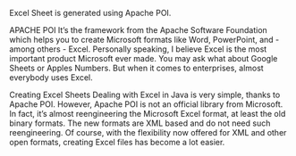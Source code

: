 Excel Sheet is generated using Apache POI.


APACHE POI
It’s the framework from the Apache Software Foundation which helps you to create Microsoft formats like Word, PowerPoint, and - among others - Excel. Personally speaking, I believe Excel is the most important product Microsoft ever made. You may ask what about Google Sheets or Apples Numbers. But when it comes to enterprises, almost everybody uses Excel.

Creating Excel Sheets 
Dealing with Excel in Java is very simple, thanks to Apache POI. However, Apache POI is not an official library from Microsoft. In fact, it’s almost reengineering the Microsoft Excel format, at least the old binary formats. The new formats are XML based and do not need such reengineering.
Of course, with the flexibility now offered for XML and other open formats, creating Excel files has become a lot easier.

